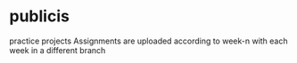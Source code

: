 # publicis
practice projects
Assignments are uploaded according to week-n with each week in a different branch

